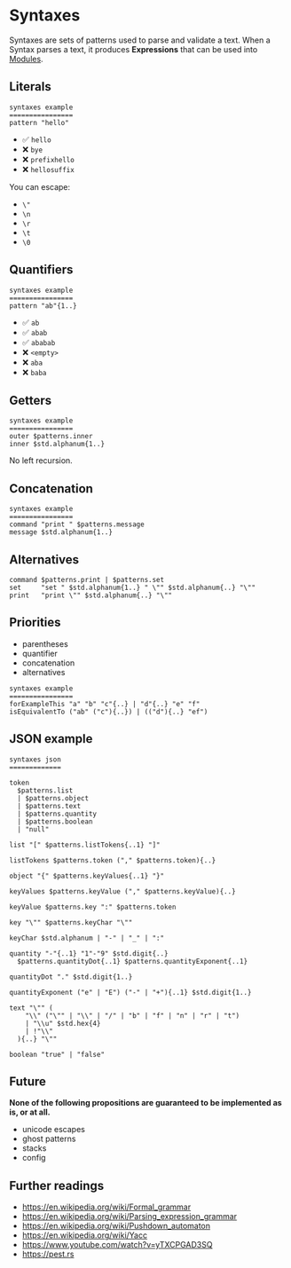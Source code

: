 # Syntaxes

Syntaxes are sets of patterns used to parse and validate a text. When a Syntax
parses a text, it produces **Expressions** that can be used into [Modules](../Modules/SUMMARY.md).

## Literals

```dropin
syntaxes example
================
pattern "hello"
```

- ✅ `hello`
- ❌ `bye`
- ❌ `prefixhello`
- ❌ `hellosuffix`

You can escape:
- `\"`
- `\n`
- `\r`
- `\t`
- `\0`


## Quantifiers

```dropin
syntaxes example
================
pattern "ab"{1..}
```

- ✅ `ab`
- ✅ `abab`
- ✅ `ababab`
- ❌ `<empty>`
- ❌ `aba`
- ❌ `baba`

## Getters

```dropin
syntaxes example
================
outer $patterns.inner
inner $std.alphanum{1..}
```

No left recursion.

## Concatenation

```dropin
syntaxes example
================
command "print " $patterns.message
message $std.alphanum{1..}
```

## Alternatives

```dropin
command $patterns.print | $patterns.set
set     "set " $std.alphanum{1..} " \"" $std.alphanum{..} "\""
print   "print \"" $std.alphanum{..} "\""
```

## Priorities

- parentheses
- quantifier
- concatenation
- alternatives

```dropin
syntaxes example
================
forExampleThis "a" "b" "c"{..} | "d"{..} "e" "f"
isEquivalentTo ("ab" ("c"){..}) | (("d"){..} "ef")
```

## JSON example

```dropin
syntaxes json
=============

token
  $patterns.list
  | $patterns.object
  | $patterns.text
  | $patterns.quantity
  | $patterns.boolean
  | "null"

list "[" $patterns.listTokens{..1} "]"

listTokens $patterns.token ("," $patterns.token){..}

object "{" $patterns.keyValues{..1} "}"

keyValues $patterns.keyValue ("," $patterns.keyValue){..}

keyValue $patterns.key ":" $patterns.token

key "\"" $patterns.keyChar "\""

keyChar $std.alphanum | "-" | "_" | ":"

quantity "-"{..1} "1"-"9" $std.digit{..}
  $patterns.quantityDot{..1} $patterns.quantityExponent{..1}

quantityDot "." $std.digit{1..}

quantityExponent ("e" | "E") ("-" | "+"){..1} $std.digit{1..}

text "\"" (
    "\\" ("\"" | "\\" | "/" | "b" | "f" | "n" | "r" | "t")
    | "\\u" $std.hex{4}
    | !"\\"
  ){..} "\""

boolean "true" | "false"
```

## Future

**None of the following propositions are guaranteed to be implemented as is, or at all.**

- unicode escapes
- ghost patterns
- stacks
- config

## Further readings

- https://en.wikipedia.org/wiki/Formal_grammar
- https://en.wikipedia.org/wiki/Parsing_expression_grammar
- https://en.wikipedia.org/wiki/Pushdown_automaton
- https://en.wikipedia.org/wiki/Yacc
- https://www.youtube.com/watch?v=yTXCPGAD3SQ
- https://pest.rs
